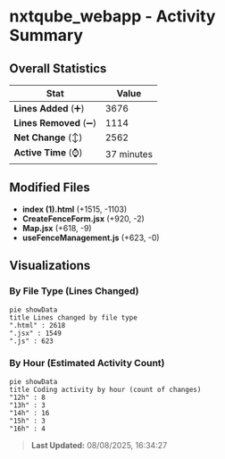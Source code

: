 # nxtqube_webapp - Activity Summary 

## Overall Statistics

| Stat                   | Value                                                             |
| ---------------------- | ----------------------------------------------------------------- |
| **Lines Added** (➕)   | 3676                                          |
| **Lines Removed** (➖) | 1114                                        |
| **Net Change** (↕)    | 2562                |
| **Active Time** (⌚)   | 37 minutes |


## Modified Files
- **index (1).html** (+1515, -1103)
- **CreateFenceForm.jsx** (+920, -2)
- **Map.jsx** (+618, -9)
- **useFenceManagement.js** (+623, -0)

## Visualizations

### By File Type (Lines Changed)

```mermaid
pie showData
title Lines changed by file type
".html" : 2618
".jsx" : 1549
".js" : 623
```

### By Hour (Estimated Activity Count)

```mermaid
pie showData
title Coding activity by hour (count of changes)
"12h" : 8
"13h" : 3
"14h" : 16
"15h" : 3
"16h" : 4
```


> **Last Updated:** 08/08/2025, 16:34:27